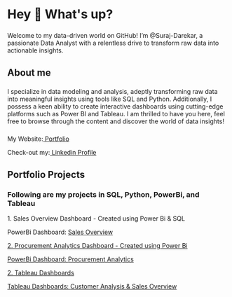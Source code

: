 <h1 align="left">Hey 👋 What's up?</h1>

###

<p align="left">Welcome to my data-driven world on GitHub! I’m @Suraj-Darekar, a passionate Data Analyst with a relentless drive to transform raw data into actionable insights.</p>

###

<h2 align="left">About me</h2>

###

<p align="left">I specialize in data modeling and analysis, adeptly transforming raw data into meaningful insights using tools like SQL and Python. Additionally, I possess a keen ability to create interactive dashboards using cutting-edge platforms such as Power BI and Tableau. I am thrilled to have you here, feel free to browse through the content and discover the world of data insights!</p>


###
<p>My Website:<a href="surajdportfolio.wordpress.com"> Portfolio</a><p>

<p>Check-out my:<a href="linkedin.com/in/surajd"> Linkedin Profile</a><p>


###

<h2 align="left">Portfolio Projects</h2>
<h3 align="left">Following are my projects in SQL, Python, PowerBi, and Tableau </h3>

<p align="left"> 1. Sales Overview Dashboard - Created using Power Bi & SQL </p>
<p> PowerBi Dashboard: <a href="https://app.powerbi.com/view?r=eyJrIjoiNTNiOTdhNmMtOTJmZi00NDAzLWFlZDMtMTY4YTU3YmU2OTYyIiwidCI6IjUxMTQ5MWQ3LWY3YzctNDRjNC05Njg0LTgzODFjM2FmYzhhYSJ9"> Sales Overview </p>
<p align="left"> 2. Procurement Analytics Dashboard - Created using Power Bi </p>
<p> PowerBi Dashboard: <a href="https://app.powerbi.com/view?r=eyJrIjoiNWYxNjA5NzMtZjk5ZS00YjIzLTkyYTMtMTNhZGIyNzhkNWFlIiwidCI6IjUxMTQ5MWQ3LWY3YzctNDRjNC05Njg0LTgzODFjM2FmYzhhYSJ9"> Procurement Analytics </p>

<p align="left"> 2. Tableau Dashboards </p>
<p> Tableau Dashboards: <a href="https://public.tableau.com/app/profile/suraj.darekar"> Customer Analysis & Sales Overview </p>

